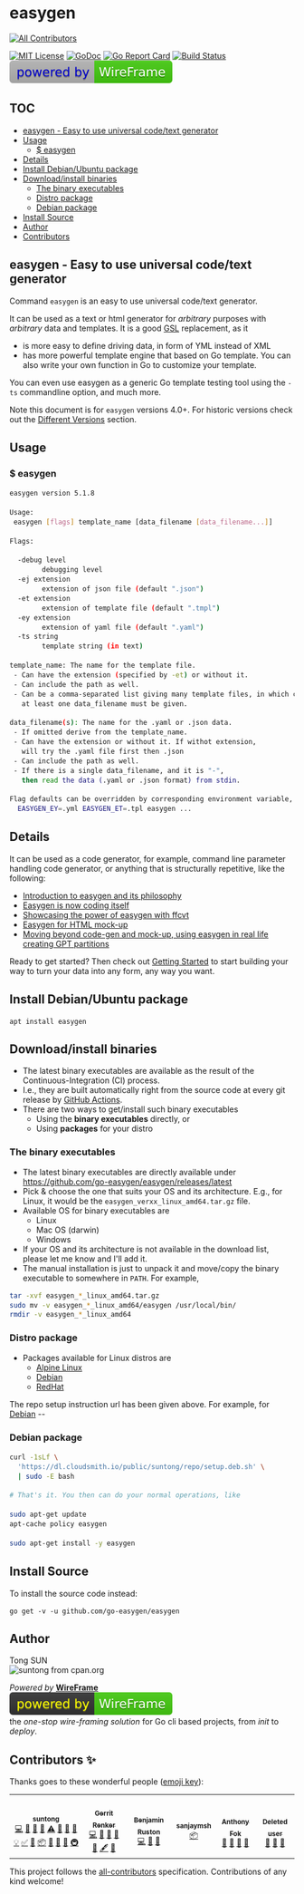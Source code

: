 # easygen
<!-- ALL-CONTRIBUTORS-BADGE:START - Do not remove or modify this section -->
[![All Contributors](https://img.shields.io/badge/all_contributors-6-orange.svg?style=flat-square)](#contributors-)
<!-- ALL-CONTRIBUTORS-BADGE:END -->

[![MIT License](http://img.shields.io/badge/License-MIT-blue.svg)](LICENSE)
[![GoDoc](https://godoc.org/github.com/go-easygen/easygen?status.svg)](http://godoc.org/github.com/go-easygen/easygen)
[![Go Report Card](https://goreportcard.com/badge/github.com/go-easygen/easygen)](https://goreportcard.com/report/github.com/go-easygen/easygen)
[![Build Status](https://github.com/go-easygen/easygen/actions/workflows/go-release-build.yml/badge.svg?branch=master)](https://github.com/go-easygen/easygen/actions/workflows/go-release-build.yml)
[![PoweredBy WireFrame](https://github.com/go-easygen/wireframe/blob/master/PoweredBy-WireFrame-B.svg)](http://godoc.org/github.com/go-easygen/wireframe)



## TOC
- [easygen - Easy to use universal code/text generator](#easygen---easy-to-use-universal-codetext-generator)
- [Usage](#usage)
  - [$ easygen](#-easygen)
- [Details](#details)
- [Install Debian/Ubuntu package](#install-debianubuntu-package)
- [Download/install binaries](#downloadinstall-binaries)
  - [The binary executables](#the-binary-executables)
  - [Distro package](#distro-package)
  - [Debian package](#debian-package)
- [Install Source](#install-source)
- [Author](#author)
- [Contributors](#contributors-)

## easygen - Easy to use universal code/text generator

Command `easygen` is an easy to use universal code/text generator.

It can be used as a text or html generator for _arbitrary_ purposes with _arbitrary_ data and templates. It is a good [GSL](https://github.com/imatix/gsl) replacement, as it

  - is more easy to define driving data, in form of YML instead of XML
  - has more powerful template engine that based on Go template.
    You can also write your own function in Go to customize your template.

You can even use easygen as a generic Go template testing tool using the `-ts` commandline option, and much more.

Note this document is for `easygen` versions 4.0+. For historic versions check out the [Different Versions](#different-versions) section.


## Usage

### $ easygen
```sh
easygen version 5.1.8

Usage:
 easygen [flags] template_name [data_filename [data_filename...]]

Flags:

  -debug level
    	debugging level
  -ej extension
    	extension of json file (default ".json")
  -et extension
    	extension of template file (default ".tmpl")
  -ey extension
    	extension of yaml file (default ".yaml")
  -ts string
    	template string (in text)

template_name: The name for the template file.
 - Can have the extension (specified by -et) or without it.
 - Can include the path as well.
 - Can be a comma-separated list giving many template files, in which case
   at least one data_filename must be given.

data_filename(s): The name for the .yaml or .json data.
 - If omitted derive from the template_name.
 - Can have the extension or without it. If withot extension,
   will try the .yaml file first then .json
 - Can include the path as well.
 - If there is a single data_filename, and it is "-",
   then read the data (.yaml or .json format) from stdin.

Flag defaults can be overridden by corresponding environment variable, e.g.:
  EASYGEN_EY=.yml EASYGEN_ET=.tpl easygen ...
```

## Details

It can be used as a code generator, for example, command line parameter handling code generator, or anything that is structurally repetitive, like the following:

- [Introduction to easygen and its philosophy ](https://suntong.github.io/blogs/2016/01/01/easygen---easy-to-use-universal-code/text-generator)
- [Easygen is now coding itself ](https://sfxpt.wordpress.com/2015/07/04/easygen-is-now-coding-itself/)
- [Showcasing the power of easygen with ffcvt ](https://sfxpt.wordpress.com/2015/08/02/showcasing-the-power-of-easygen-with-ffcvt/)
- [Easygen for HTML mock-up ](https://sfxpt.wordpress.com/2015/07/10/easygen-for-mock-up/)
- [Moving beyond code-gen and mock-up, using easygen in real life creating GPT partitions](https://suntong.github.io/blogs/2015/12/26/creating-gpt-partitions-easily-on-the-command-line)

Ready to get started? Then check out [Getting Started](https://github.com/go-easygen/easygen/wiki/Getting-Started) to start building your way to turn your data into any form, any way you want.

## Install Debian/Ubuntu package

    apt install easygen

## Download/install binaries

- The latest binary executables are available 
as the result of the Continuous-Integration (CI) process.
- I.e., they are built automatically right from the source code at every git release by [GitHub Actions](https://docs.github.com/en/actions).
- There are two ways to get/install such binary executables
  * Using the **binary executables** directly, or
  * Using **packages** for your distro

### The binary executables

- The latest binary executables are directly available under  
https://github.com/go-easygen/easygen/releases/latest 
- Pick & choose the one that suits your OS and its architecture. E.g., for Linux, it would be the `easygen_verxx_linux_amd64.tar.gz` file. 
- Available OS for binary executables are
  * Linux
  * Mac OS (darwin)
  * Windows
- If your OS and its architecture is not available in the download list, please let me know and I'll add it.
- The manual installation is just to unpack it and move/copy the binary executable to somewhere in `PATH`. For example,

``` sh
tar -xvf easygen_*_linux_amd64.tar.gz
sudo mv -v easygen_*_linux_amd64/easygen /usr/local/bin/
rmdir -v easygen_*_linux_amd64
```


### Distro package

- Packages available for Linux distros are
  * [Alpine Linux](https://cloudsmith.io/~suntong/repos/repo/setup/#formats-alpine)
  * [Debian](https://cloudsmith.io/~suntong/repos/repo/setup/#formats-deb)
  * [RedHat](https://cloudsmith.io/~suntong/repos/repo/setup/#formats-rpm)

The repo setup instruction url has been given above.
For example, for [Debian](https://cloudsmith.io/~suntong/repos/repo/setup/#formats-deb) --

### Debian package


```sh
curl -1sLf \
  'https://dl.cloudsmith.io/public/suntong/repo/setup.deb.sh' \
  | sudo -E bash

# That's it. You then can do your normal operations, like

sudo apt-get update
apt-cache policy easygen

sudo apt-get install -y easygen
```

## Install Source

To install the source code instead:

```
go get -v -u github.com/go-easygen/easygen
```

## Author

Tong SUN  
![suntong from cpan.org](https://img.shields.io/badge/suntong-%40cpan.org-lightgrey.svg "suntong from cpan.org")

_Powered by_ [**WireFrame**](https://github.com/go-easygen/wireframe)  
[![PoweredBy WireFrame](https://github.com/go-easygen/wireframe/blob/master/PoweredBy-WireFrame-Y.svg)](http://godoc.org/github.com/go-easygen/wireframe)  
the _one-stop wire-framing solution_ for Go cli based projects, from _init_ to _deploy_.

## Contributors ✨

Thanks goes to these wonderful people ([emoji key](https://allcontributors.org/docs/en/emoji-key)):

<!-- ALL-CONTRIBUTORS-LIST:START - Do not remove or modify this section -->
<!-- prettier-ignore-start -->
<!-- markdownlint-disable -->
<table>
  <tr>
    <td align="center"><a href="https://github.com/suntong"><img src="https://avatars.githubusercontent.com/u/422244?v=4?s=100" width="100px;" alt=""/><br /><sub><b>suntong</b></sub></a><br /><a href="https://github.com/go-easygen/easygen/commits?author=suntong" title="Code">💻</a> <a href="#ideas-suntong" title="Ideas, Planning, & Feedback">🤔</a> <a href="#design-suntong" title="Design">🎨</a> <a href="#data-suntong" title="Data">🔣</a> <a href="https://github.com/go-easygen/easygen/commits?author=suntong" title="Tests">⚠️</a> <a href="https://github.com/go-easygen/easygen/issues?q=author%3Asuntong" title="Bug reports">🐛</a> <a href="https://github.com/go-easygen/easygen/commits?author=suntong" title="Documentation">📖</a> <a href="#blog-suntong" title="Blogposts">📝</a> <a href="#example-suntong" title="Examples">💡</a> <a href="#tutorial-suntong" title="Tutorials">✅</a> <a href="#tool-suntong" title="Tools">🔧</a> <a href="#platform-suntong" title="Packaging/porting to new platform">📦</a> <a href="https://github.com/go-easygen/easygen/pulls?q=is%3Apr+reviewed-by%3Asuntong" title="Reviewed Pull Requests">👀</a> <a href="#question-suntong" title="Answering Questions">💬</a> <a href="#maintenance-suntong" title="Maintenance">🚧</a> <a href="#infra-suntong" title="Infrastructure (Hosting, Build-Tools, etc)">🚇</a></td>
    <td align="center"><a href="http://gerrit.sdf.org/"><img src="https://avatars.githubusercontent.com/u/5132989?v=4?s=100" width="100px;" alt=""/><br /><sub><b>Gerrit Renker</b></sub></a><br /><a href="https://github.com/go-easygen/easygen/commits?author=grrtrr" title="Code">💻</a> <a href="#ideas-grrtrr" title="Ideas, Planning, & Feedback">🤔</a> <a href="https://github.com/go-easygen/easygen/issues?q=author%3Agrrtrr" title="Bug reports">🐛</a> <a href="#userTesting-grrtrr" title="User Testing">📓</a> <a href="#talk-grrtrr" title="Talks">📢</a> <a href="#content-grrtrr" title="Content">🖋</a> <a href="#blog-grrtrr" title="Blogposts">📝</a></td>
    <td align="center"><a href="https://github.com/bruston"><img src="https://avatars.githubusercontent.com/u/3519911?v=4?s=100" width="100px;" alt=""/><br /><sub><b>Benjamin Ruston</b></sub></a><br /><a href="https://github.com/go-easygen/easygen/commits?author=bruston" title="Code">💻</a> <a href="https://github.com/go-easygen/easygen/issues?q=author%3Abruston" title="Bug reports">🐛</a> <a href="#userTesting-bruston" title="User Testing">📓</a></td>
    <td align="center"><a href="https://github.com/sanjaymsh"><img src="https://avatars.githubusercontent.com/u/66668807?v=4?s=100" width="100px;" alt=""/><br /><sub><b>sanjaymsh</b></sub></a><br /><a href="#platform-sanjaymsh" title="Packaging/porting to new platform">📦</a></td>
    <td align="center"><a href="https://wiki.debian.org/AnthonyFok"><img src="https://avatars.githubusercontent.com/u/1274764?v=4?s=100" width="100px;" alt=""/><br /><sub><b>Anthony Fok</b></sub></a><br /><a href="https://github.com/go-easygen/easygen/issues?q=author%3Aanthonyfok" title="Bug reports">🐛</a> <a href="https://github.com/go-easygen/easygen/pulls?q=is%3Apr+reviewed-by%3Aanthonyfok" title="Reviewed Pull Requests">👀</a> <a href="#maintenance-anthonyfok" title="Maintenance">🚧</a> <a href="#userTesting-anthonyfok" title="User Testing">📓</a></td>
    <td align="center"><a href="https://github.com/ghost"><img src="https://avatars.githubusercontent.com/u/10137?v=4?s=100" width="100px;" alt=""/><br /><sub><b>Deleted user</b></sub></a><br /><a href="https://github.com/go-easygen/easygen/issues?q=author%3Aghost" title="Bug reports">🐛</a> <a href="#ideas-ghost" title="Ideas, Planning, & Feedback">🤔</a> <a href="#userTesting-ghost" title="User Testing">📓</a></td>
  </tr>
</table>

<!-- markdownlint-restore -->
<!-- prettier-ignore-end -->

<!-- ALL-CONTRIBUTORS-LIST:END -->

This project follows the [all-contributors](https://github.com/all-contributors/all-contributors) specification. Contributions of any kind welcome!

